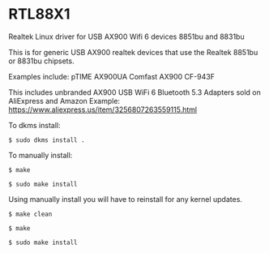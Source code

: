 # RTL88X1
Realtek Linux driver for USB AX900 Wifi 6 devices 8851bu and 8831bu

This is for generic USB AX900 realtek devices that use the Realtek 8851bu or 8831bu chipsets.

Examples include: 
pTIME AX900UA
Comfast AX900 CF-943F

This includes unbranded AX900 USB WiFi 6 Bluetooth 5.3 Adapters sold on AliExpress and Amazon
Example: https://www.aliexpress.us/item/3256807263559115.html


To dkms install: 

`$ sudo dkms install .`


To manually install: 

`$ make`

`$ sudo make install`



Using manually install you will have to reinstall for any kernel updates.

`$ make clean`

`$ make`

`$ sudo make install`
